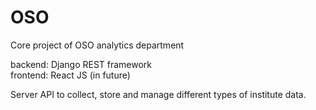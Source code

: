 # OSO
Core project of OSO analytics department

backend: Django REST framework\
frontend: React JS (in future)

Server API to collect, store and manage different types of institute data.
